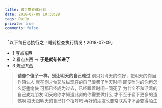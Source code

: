 ```yaml
---
title: 微习惯养成计划
date: 2018-07-09 10:38:28
tags: Daily
private: true
comments: false
---
```

「以下每日必执行之！睡前检查执行情况！2018-07-09」

- 1 写点东西
- 2 看点东西  =>  **于是就有长进了**
- 3 炼点东西

> **请像个傻子一样，别让明天的自己难过**
> 别只对今天的你好，把明天的你当作陌生人
> 就在刚才你又放纵现在的自己浪费了半天时间
> 即便当时的你再怎么舒适愉快
> 可那已经成为过去，已经跟着时间一同死了
> 为什么不和活着的自己成为朋友
> 明天的你才知道此刻的你需要做什么
> 才不至于留下更多的遗憾啊
> 每天跟明天的自己打个招呼吧
> 再好的朋友也要常联系才不会变得陌生
